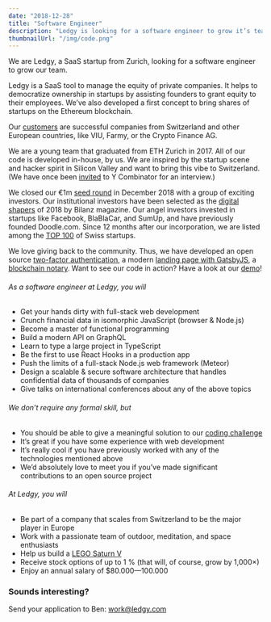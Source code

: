 ```yaml
---
date: "2018-12-28"
title: "Software Engineer"
description: "Ledgy is looking for a software engineer to grow it’s team. Join us to work on React, Node.js, Flow, and Meteor."
thumbnailUrl: "/img/code.png"
---
```


We are Ledgy, a SaaS startup from Zurich, looking for a software engineer to grow our team.

Ledgy is a SaaS tool to manage the equity of private companies. It helps to democratize ownership in startups by assisting founders to grant equity to their employees. We’ve also developed a first concept to bring shares of startups on the Ethereum blockchain.

Our [customers](/) are successful companies from Switzerland and other European countries, like VIU, Farmy, or the Crypto Finance AG.

We are a young team that graduated from ETH Zurich in 2017. All of our code is developed in-house, by us. We are inspired by the startup scene and hacker spirit in Silicon Valley and want to bring this vibe to Switzerland. (We have once been [invited](https://blog.ledgy.com/our-interview-at-y-combinator-e1131fd89ecc) to Y Combinator for an interview.)

We closed our €1m [seed round](https://www.eu-startups.com/2018/12/ledgy-raises-funding/) in December 2018 with a group of exciting investors. Our institutional investors have been selected as the [digital shapers](https://www.bilanz.ch/people/investors) of 2018 by Bilanz magazine. Our angel investors invested in startups like Facebook, BlaBlaCar, and SumUp, and have previously founded Doodle.com. Since 12 months after our incorporation, we are listed among the [TOP 100](https://www.top100startup.ch/index.cfm?CFID=30662266&CFTOKEN=5d1c365fa7651b6b-C39A8E03-C967-5D24-C2B1A2E98BD73FA6&page=136340&profilesEntry=1) of Swiss startups.

We love giving back to the community. Thus, we have developed an open source [​two-factor authentication​](https://blog.meteor.com/tutorial-two-factor-authentication-with-meteor-and-totp-21d4a2f9ee51), a modern [​landing page with GatsbyJS​](https://github.com/morloy/ledgy.com), a [​blockchain notary​](https://blog.ledgy.com/the-ledgy-blockchain-notary-3fb3dc423aae).
Want to see our code in action? Have a look at our [​demo​](https://demo.ledgy.com/)!

###### As a software engineer at Ledgy, you will
* Get your hands dirty with full-stack web development
* Crunch financial data in isomorphic JavaScript (browser & Node.js)
* Become a master of functional programming
* Build a modern API on GraphQL
* Learn to type a large project in TypeScript
* Be the first to use React Hooks in a production app
* Push the limits of a full-stack Node.js web framework (Meteor)
* Design a scalable & secure software architecture that handles confidential data of thousands of companies
* Give talks on international conferences about any of the above topics

###### We don’t require any formal skill, but
* You should be able to give a meaningful solution to our [​coding challenge​](https://gist.github.com/morloy/40bc8469cef175c7607a437ac37d4110)
* It’s great if you have some experience with web development
* It’s really cool if you have previously worked with any of the technologies mentioned above
* We’d absolutely love to meet you if you’ve made significant contributions to an open source project

###### At Ledgy, you will
* Be part of a company that scales from Switzerland to be the major player in Europe
* Work with a passionate team of outdoor, meditation, and space enthusiasts
* Help us build a [LEGO Saturn V](https://youtu.be/UxtUrloLlm8)
* Receive stock options of up to 1 %  (that will, of course, grow by 1,000×)
* Enjoy an annual salary of $80.000—100.000

### Sounds interesting?

Send your application to Ben: ​[work@ledgy.com​](mailto:work@ledgy.com)

